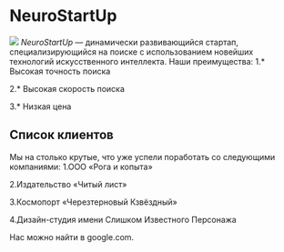 # NeuroStartUp
![](https://netology-code.github.io/git-homeworks/introduction/assets/logo.png)
*NeuroStartUp* — динамически развивающийся стартап, специализирующийся на поиске с использованием новейших технологий искусственного интеллекта.
Наши преимущества:
1.* Высокая точность поиска

2.* Высокая скорость поиска

3.* Низкая цена

## Список клиентов
Мы на столько крутые, что уже успели поработать со следующими компаниями:
1.ООО «Рога и копыта»

2.Издательство «Читый лист»

3.Космопорт «Черезтерновый Кзвёздный»

4.Дизайн-студия имени Слишком Известного Персонажа

Нас можно найти в google.com.